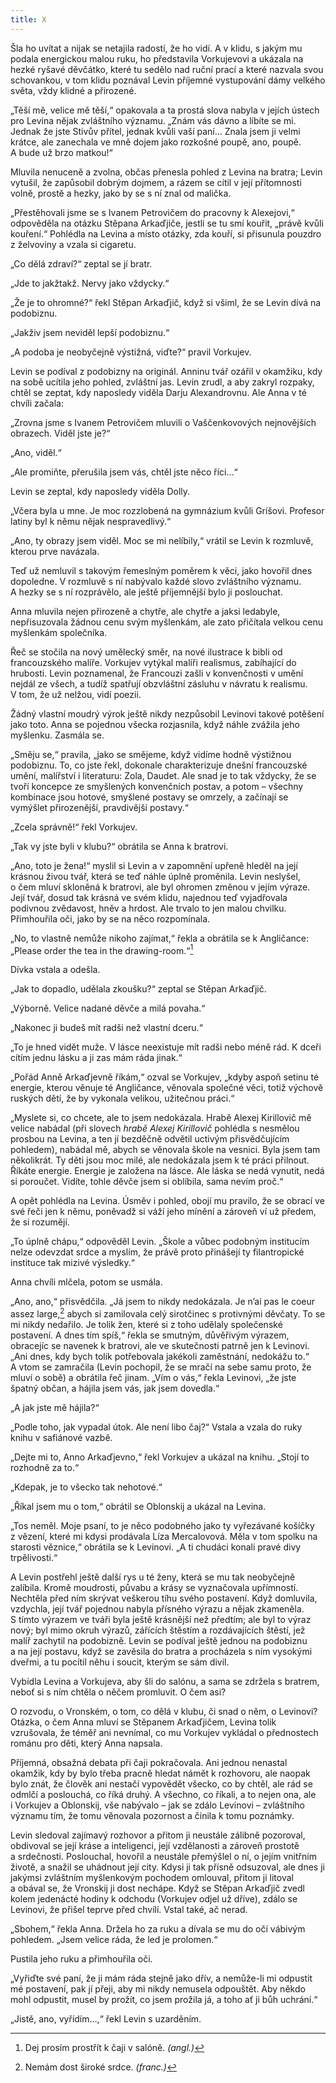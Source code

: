 ```yaml
---
title: X
---
```


Šla ho uvítat a nijak se netajila radostí, že ho vidí. A v klidu, s jakým mu podala energickou malou ruku, ho představila Vorkujevovi a ukázala na hezké ryšavé děvčátko, které tu sedělo nad ruční prací a které nazvala svou schovankou, v tom klidu poznával Levin příjemné vystupování dámy velkého světa, vždy klidné a přirozené.

„Těší mě, velice mě těší,“ opakovala a ta prostá slova nabyla v jejích ústech pro Levina nějak zvláštního významu. „Znám vás dávno a líbíte se mi. Jednak že jste Stivův přítel, jednak kvůli vaší paní… Znala jsem ji velmi krátce, ale zanechala ve mně dojem jako rozkošné poupě, ano, poupě. A bude už brzo matkou!“

Mluvila nenuceně a zvolna, občas přenesla pohled z Levina na bratra; Levin vytušil, že zapůsobil dobrým dojmem, a rázem se cítil v její přítomnosti volně, prostě a hezky, jako by se s ní znal od malička.

„Přestěhovali jsme se s Ivanem Petrovičem do pracovny k Alexejovi,“ odpověděla na otázku Stěpana Arkaďjiče, jestli se tu smí kouřit, „právě kvůli kouření.“ Pohlédla na Levina a místo otázky, zda kouří, si přisunula pouzdro z želvoviny a vzala si cigaretu.

„Co dělá zdraví?“ zeptal se jí bratr.

„Jde to jakžtakž. Nervy jako vždycky.“

„Že je to ohromné?“ řekl Stěpan Arkaďjič, když si všiml, že se Levin dívá na podobiznu.

„Jakživ jsem neviděl lepší podobiznu.“

„A podoba je neobyčejně výstižná, viďte?“ pravil Vorkujev.

Levin se podíval z podobizny na originál. Anninu tvář ozářil v okamžiku, kdy na sobě ucítila jeho pohled, zvláštní jas. Levin zrudl, a aby zakryl rozpaky, chtěl se zeptat, kdy naposledy viděla Darju Alexandrovnu. Ale Anna v té chvíli začala:

„Zrovna jsme s Ivanem Petrovičem mluvili o Vaščenkovových nejnovějších obrazech. Viděl jste je?“

„Ano, viděl.“

„Ale promiňte, přerušila jsem vás, chtěl jste něco říci…“

Levin se zeptal, kdy naposledy viděla Dolly.

„Včera byla u mne. Je moc rozzlobená na gymnázium kvůli Gríšovi. Profesor latiny byl k němu nějak nespravedlivý.“

„Ano, ty obrazy jsem viděl. Moc se mi nelíbily,“ vrátil se Levin k rozmluvě, kterou prve navázala.

Teď už nemluvil s takovým řemeslným poměrem k věci, jako hovořil dnes dopoledne. V rozmluvě s ní nabývalo každé slovo zvláštního významu. A hezky se s ní rozprávělo, ale ještě příjemnější bylo ji poslouchat.

Anna mluvila nejen přirozeně a chytře, ale chytře a jaksi ledabyle, nepřisuzovala žádnou cenu svým myšlenkám, ale zato přičítala velkou cenu myšlenkám společníka.

Řeč se stočila na nový umělecký směr, na nové ilustrace k bibli od francouzského malíře. Vorkujev vytýkal malíři realismus, zabíhající do hrubosti. Levin poznamenal, že Francouzi zašli v konvenčnosti v umění nejdál ze všech, a tudíž spatřují obzvláštní zásluhu v návratu k realismu. V tom, že už nelžou, vidí poezii.

Žádný vlastní moudrý výrok ještě nikdy nezpůsobil Levinovi takové potěšení jako toto. Anna se pojednou všecka rozjasnila, když náhle zvážila jeho myšlenku. Zasmála se.

„Směju se,“ pravila, „jako se smějeme, když vidíme hodně výstižnou podobiznu. To, co jste řekl, dokonale charakterizuje dnešní francouzské umění, malířství i literaturu: Zola, Daudet. Ale snad je to tak vždycky, že se tvoří koncepce ze smyšlených konvenčních postav, a potom – všechny kombinace jsou hotové, smyšlené postavy se omrzely, a začínají se vymýšlet přirozenější, pravdivější postavy.“

„Zcela správně!“ řekl Vorkujev.

„Tak vy jste byli v klubu?“ obrátila se Anna k bratrovi.

„Ano, toto je žena!“ myslil si Levin a v zapomnění upřeně hleděl na její krásnou živou tvář, která se teď náhle úplně proměnila. Levin neslyšel, o čem mluví skloněná k bratrovi, ale byl ohromen změnou v jejím výraze. Její tvář, dosud tak krásná ve svém klidu, najednou teď vyjadřovala podivnou zvědavost, hněv a hrdost. Ale trvalo to jen malou chvilku. Přimhouřila oči, jako by se na něco rozpomínala.

„No, to vlastně nemůže nikoho zajímat,“ řekla a obrátila se k Angličance: „Please order the tea in the drawing-room.“[^47]

Dívka vstala a odešla.

„Jak to dopadlo, udělala zkoušku?“ zeptal se Stěpan Arkaďjič.

„Výborně. Velice nadané děvče a milá povaha.“

„Nakonec ji budeš mít radši než vlastní dceru.“

„To je hned vidět muže. V lásce neexistuje mít radši nebo méně rád. K dceři cítím jednu lásku a ji zas mám ráda jinak.“

„Pořád Anně Arkaďjevně říkám,“ ozval se Vorkujev, „kdyby aspoň setinu té energie, kterou věnuje té Angličance, věnovala společné věci, totiž výchově ruských dětí, že by vykonala velikou, užitečnou práci.“

„Myslete si, co chcete, ale to jsem nedokázala. Hrabě Alexej Kirillovič mě velice nabádal (při slovech _hrabě Alexej Kirillovič_ pohlédla s nesmělou prosbou na Levina, a ten jí bezděčně odvětil uctivým přisvědčujícím pohledem), nabádal mě, abych se věnovala škole na vesnici. Byla jsem tam několikrát. Ty děti jsou moc milé, ale nedokázala jsem k té práci přilnout. Říkáte energie. Energie je založena na lásce. Ale láska se nedá vynutit, nedá si poroučet. Vidíte, tohle děvče jsem si oblíbila, sama nevím proč.“

A opět pohlédla na Levina. Úsměv i pohled, obojí mu pravilo, že se obrací ve své řeči jen k němu, poněvadž si váží jeho mínění a zároveň ví už předem, že si rozumějí.

„To úplně chápu,“ odpověděl Levin. „Škole a vůbec podobným institucím nelze odevzdat srdce a myslím, že právě proto přinášejí ty filantropické instituce tak mizivé výsledky.“

Anna chvíli mlčela, potom se usmála.

„Ano, ano,“ přisvědčila. „Já jsem to nikdy nedokázala. Je n’ai pas le coeur assez large,[^48] abych si zamilovala celý sirotčinec s protivnými děvčaty. To se mi nikdy nedařilo. Je tolik žen, které si z toho udělaly společenské postavení. A dnes tím spíš,“ řekla se smutným, důvěřivým výrazem, obracejíc se navenek k bratrovi, ale ve skutečnosti patrně jen k Levinovi. „Ani dnes, kdy bych tolik potřebovala jakékoli zaměstnání, nedokážu to.“ A vtom se zamračila (Levin pochopil, že se mračí na sebe samu proto, že mluví o sobě) a obrátila řeč jinam. „Vím o vás,“ řekla Levinovi, „že jste špatný občan, a hájila jsem vás, jak jsem dovedla.“

„A jak jste mě hájila?“

„Podle toho, jak vypadal útok. Ale není libo čaj?“ Vstala a vzala do ruky knihu v safiánové vazbě.

„Dejte mi to, Anno Arkaďjevno,“ řekl Vorkujev a ukázal na knihu. „Stojí to rozhodně za to.“

„Kdepak, je to všecko tak nehotové.“

„Říkal jsem mu o tom,“ obrátil se Oblonskij a ukázal na Levina.

„Tos neměl. Moje psaní, to je něco podobného jako ty vyřezávané košíčky z vězení, které mi kdysi prodávala Líza Mercalovová. Měla v tom spolku na starosti věznice,“ obrátila se k Levinovi. „A ti chudáci konali pravé divy trpělivosti.“

A Levin postřehl ještě další rys u té ženy, která se mu tak neobyčejně zalíbila. Kromě moudrosti, půvabu a krásy se vyznačovala upřímností. Nechtěla před ním skrývat veškerou tíhu svého postavení. Když domluvila, vzdychla, její tvář pojednou nabyla přísného výrazu a nějak zkameněla. S tímto výrazem ve tváři byla ještě krásnější než předtím; ale byl to výraz nový; byl mimo okruh výrazů, zářících štěstím a rozdávajících štěstí, jež malíř zachytil na podobizně. Levin se podíval ještě jednou na podobiznu a na její postavu, když se zavěsila do bratra a procházela s ním vysokými dveřmi, a tu pocítil něhu i soucit, kterým se sám divil.

Vybídla Levina a Vorkujeva, aby šli do salónu, a sama se zdržela s bratrem, neboť si s ním chtěla o něčem promluvit. O čem asi?

O rozvodu, o Vronském, o tom, co dělá v klubu, či snad o něm, o Levinovi? Otázka, o čem Anna mluví se Stěpanem Arkaďjičem, Levina tolik vzrušovala, že téměř ani nevnímal, co mu Vorkujev vykládal o přednostech románu pro děti, který Anna napsala.

Příjemná, obsažná debata při čaji pokračovala. Ani jednou nenastal okamžik, kdy by bylo třeba pracně hledat námět k rozhovoru, ale naopak bylo znát, že člověk ani nestačí vypovědět všecko, co by chtěl, ale rád se odmlčí a poslouchá, co říká druhý. A všechno, co říkali, a to nejen ona, ale i Vorkujev a Oblonskij, vše nabývalo – jak se zdálo Levinovi – zvláštního významu tím, že tomu věnovala pozornost a činila k tomu poznámky.

Levin sledoval zajímavý rozhovor a přitom ji neustále zálibně pozoroval, obdivoval se její kráse a inteligenci, její vzdělanosti a zároveň prostotě a srdečnosti. Poslouchal, hovořil a neustále přemýšlel o ní, o jejím vnitřním životě, a snažil se uhádnout její city. Kdysi ji tak přísně odsuzoval, ale dnes ji jakýmsi zvláštním myšlenkovým pochodem omlouval, přitom ji litoval a obával se, že Vronskij ji dost nechápe. Když se Stěpan Arkaďjič zvedl kolem jedenácté hodiny k odchodu (Vorkujev odjel už dříve), zdálo se Levinovi, že přišel teprve před chvílí. Vstal také, ač nerad.

„Sbohem,“ řekla Anna. Držela ho za ruku a dívala se mu do očí vábivým pohledem. „Jsem velice ráda, že led je prolomen.“

Pustila jeho ruku a přimhouřila oči.

„Vyřiďte své paní, že ji mám ráda stejně jako dřív, a nemůže-li mi odpustit mé postavení, pak jí přeji, aby mi nikdy nemusela odpouštět. Aby někdo mohl odpustit, musel by prožít, co jsem prožila já, a toho ať ji bůh uchrání.“

„Jistě, ano, vyřídím…,“ řekl Levin s uzarděním.

  

[^47]: Dej prosím prostřít k čaji v salóně. _(angl.)_

[^48]: Nemám dost široké srdce. _(franc.)_
